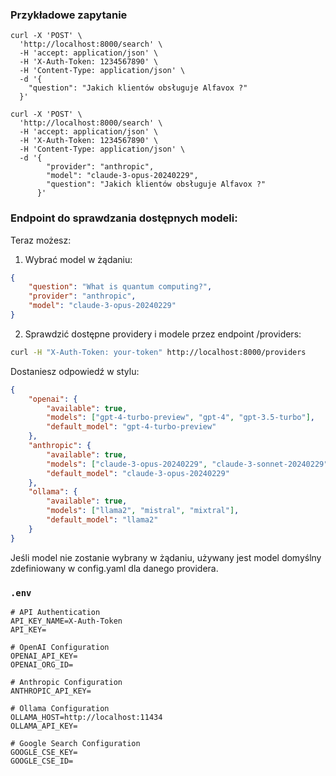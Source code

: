 
### Przykładowe zapytanie

```
curl -X 'POST' \
  'http://localhost:8000/search' \
  -H 'accept: application/json' \
  -H 'X-Auth-Token: 1234567890' \
  -H 'Content-Type: application/json' \
  -d '{
    "question": "Jakich klientów obsługuje Alfavox ?"
  }'
```


```
curl -X 'POST' \
  'http://localhost:8000/search' \
  -H 'accept: application/json' \
  -H 'X-Auth-Token: 1234567890' \
  -H 'Content-Type: application/json' \
  -d '{
        "provider": "anthropic",
        "model": "claude-3-opus-20240229",
        "question": "Jakich klientów obsługuje Alfavox ?"
      }'

```

### Endpoint do sprawdzania dostępnych modeli:



Teraz możesz:

1. Wybrać model w żądaniu:
```json
{
    "question": "What is quantum computing?",
    "provider": "anthropic",
    "model": "claude-3-opus-20240229"
}
```

2. Sprawdzić dostępne providery i modele przez endpoint /providers:
```bash
curl -H "X-Auth-Token: your-token" http://localhost:8000/providers
```

Dostaniesz odpowiedź w stylu:
```json
{
    "openai": {
        "available": true,
        "models": ["gpt-4-turbo-preview", "gpt-4", "gpt-3.5-turbo"],
        "default_model": "gpt-4-turbo-preview"
    },
    "anthropic": {
        "available": true,
        "models": ["claude-3-opus-20240229", "claude-3-sonnet-20240229"],
        "default_model": "claude-3-opus-20240229"
    },
    "ollama": {
        "available": true,
        "models": ["llama2", "mistral", "mixtral"],
        "default_model": "llama2"
    }
}
```

Jeśli model nie zostanie wybrany w żądaniu, używany jest model domyślny zdefiniowany w config.yaml dla danego providera.



### `.env`

```
# API Authentication
API_KEY_NAME=X-Auth-Token
API_KEY=

# OpenAI Configuration
OPENAI_API_KEY=
OPENAI_ORG_ID=

# Anthropic Configuration
ANTHROPIC_API_KEY=

# Ollama Configuration
OLLAMA_HOST=http://localhost:11434
OLLAMA_API_KEY=

# Google Search Configuration
GOOGLE_CSE_KEY=
GOOGLE_CSE_ID=
```